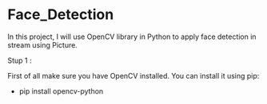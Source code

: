 # Face_Detection

In this project, I will use OpenCV library in Python to apply face detection in stream using Picture.

Stup 1 :

First of all make sure you have OpenCV installed. You can install it using pip:

* pip install opencv-python
